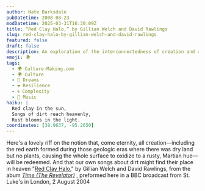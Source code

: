 ```yaml
---
author: Nate Barksdale
pubDatetime: 2008-08-23
modDatetime: 2025-03-31T16:30:09Z
title: “Red Clay Halo,” by Gillian Welch and David Rawlings
slug: red-clay-halo-by-gillian-welch-and-david-rawlings
featured: false
draft: false
description: An exploration of the interconnectedness of creation and redemption, tied together through the theme of dirt and music.
emoji: 🌍
tags:
  - 🌍 Culture-Making.com
  - 🌍 Culture
  - 🌄 Dreams
  - ❤️ Resilience
  - 🌀 Complexity
  - 🎵 Music
haiku: |
  Red clay in the sun,  
  Songs of dirt reach heavenly,  
  Rust blooms in the light.
coordinates: [38.9637, -95.2650]
---
```


Here's a lovely riff on the notion that, come eternity, all creation—including the red earth formed during those geologic eras where there was dry land but no plants, causing the whole surface to oxidize to a rusty, Martian hue—will be redeemed. And that our own songs about dirt might find their place in heaven
"[Red Clay Halo](http://www.youtube.com/watch?v=i7knB3VtAqY)," by Gillian Welch and David Rawlings, from the abum _[Time (The Revelator)](http://www.amazon.com/Time-Revelator-Gillian-Welch/dp/B00005N8CQ/ref=sr_1_1?ie=UTF8&s=music&qid=1219519354&sr=8-1)_ , preformed here in a BBC broadcast from St. Luke's in London, 2 August 2004
